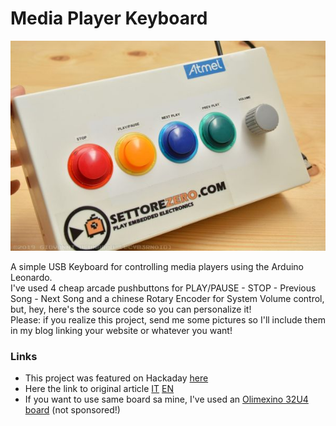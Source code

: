 # Media Player Keyboard  

![Media Player Keyboard](image.jpg)  

A simple USB Keyboard for controlling media players using the Arduino Leonardo.  
I've used 4 cheap arcade pushbuttons for PLAY/PAUSE - STOP - Previous Song - Next Song and a chinese Rotary Encoder for System Volume control, but, hey, here's the source code so you can personalize it!  
Please: if you realize this project, send me some pictures so I'll include them in my blog linking your website or whatever you want!  

### Links  
- This project was featured on Hackaday [here](https://hackaday.com/2019/12/22/arcade-buttons-make-a-great-multimedia-keyboard/)
- Here the link to original article [IT](https://www.settorezero.com/wordpress/una-tastiera-usb-con-controlli-per-i-media-players-con-arduino-leonardo/) [EN](https://www.settorezero.com/wordpress/en/una-tastiera-usb-con-controlli-per-i-media-players-con-arduino-leonardo/)
- If you want to use same board sa mine, I've used an [Olimexino 32U4 board](https://www.olimex.com/Products/Duino/AVR/OLIMEXINO-32U4/open-source-hardware) (not sponsored!)
